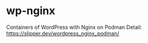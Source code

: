 # wp-nginx
 Containers of WordPress with Nginx on Podman
    Detail: https://slipper.dev/wordpress_nginx_podman/
